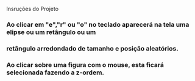  Insruções do Projeto
 ###     Ao clicar em "e","r" ou "o" no teclado aparecerá na tela uma elipse ou um retângulo ou um 
 ### retângulo arredondado de tamanho e posição aleatórios.
 ###     Ao clicar sobre uma figura com o mouse, esta ficará selecionada fazendo a z-ordem.

